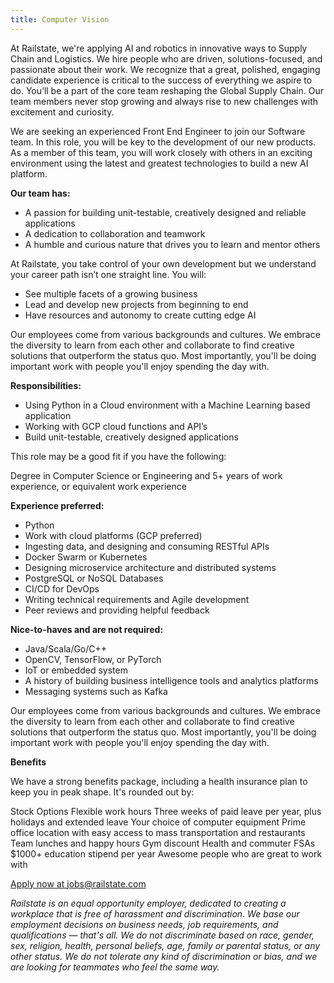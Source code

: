 ```yaml
---
title: Computer Vision
---
```


At Railstate, we're applying AI and robotics in innovative ways to Supply Chain and Logistics. We hire people who are driven, solutions-focused, and passionate about their work. We recognize that a great, polished, engaging candidate experience is critical to the success of everything we aspire to do. You’ll be a part of the core team reshaping the Global Supply Chain. Our team members never stop growing and always rise to new challenges with excitement and curiosity.

We are seeking an experienced Front End Engineer to join our Software team. In this role, you will be key to the development of our new products. As a member of this team, you will work closely with others in an exciting environment using the latest and greatest technologies to build a new AI platform.

<strong>Our team has:</strong>
<ul>
<li>A passion for building unit-testable, creatively designed and reliable applications</li>
<li>A dedication to collaboration and teamwork</li>
<li>A humble and curious nature that drives you to learn and mentor others</li>
</ul>

At Railstate, you take control of your own development but we understand your career path isn’t one straight line. You will:
<ul>
<li>See multiple facets of a growing business</li>
<li>Lead and develop new projects from beginning to end</li>
<li>Have resources and autonomy to create cutting edge AI</li>
</ul>

Our employees come from various backgrounds and cultures. We embrace the diversity to learn from each other and collaborate to find creative solutions that outperform the status quo. Most importantly, you'll be doing important work with people you'll enjoy spending the day with.

<strong>Responsibilities:</strong>
<ul>
<li>Using Python in a Cloud environment with a Machine Learning based application</li>
<li>Working with GCP cloud functions and API’s </li>
<li>Build unit-testable, creatively designed applications</li>
</ul>


This role may be a good fit if you have the following:

Degree in Computer Science or Engineering and 5+ years of work experience, or equivalent work experience

<strong>Experience preferred:</strong>
<ul>
<li>Python</li>
<li>Work with cloud platforms (GCP preferred)</li>
<li>Ingesting data, and designing and consuming RESTful APIs</li>
<li>Docker Swarm or Kubernetes</li>
<li>Designing microservice architecture and distributed systems</li>
<li>PostgreSQL or NoSQL Databases</li>
<li>CI/CD for DevOps</li>
<li>Writing technical requirements and Agile development</li>
<li>Peer reviews and providing helpful feedback</li>
</ul>

<strong>Nice-to-haves and are not required:</strong>
<ul>
<li>Java/Scala/Go/C++</li>
<li>OpenCV, TensorFlow, or PyTorch</li>
<li>IoT or embedded system</li>
<li>A history of building business intelligence tools and analytics platforms</li>
<li>Messaging systems such as Kafka</li>
</ul>

Our employees come from various backgrounds and cultures. We embrace the diversity to learn from each other and collaborate to find creative solutions that outperform the status quo. Most importantly, you'll be doing important work with people you'll enjoy spending the day with.


<strong>Benefits</strong>

We have a strong benefits package, including a health insurance plan to keep you in peak shape. It's rounded out by:

Stock Options
Flexible work hours
Three weeks of paid leave per year, plus holidays and extended leave
Your choice of computer equipment
Prime office location with easy access to mass transportation and restaurants
Team lunches and happy hours
Gym discount
Health and commuter FSAs
$1000+ education stipend per year
Awesome people who are great to work with

<a class="btn" href="mailto:jobs@railstate.com">Apply now at jobs@railstate.com</a>

<em>Railstate is an equal opportunity employer, dedicated to creating a workplace that is free of harassment and discrimination. We base our employment decisions on business needs, job requirements, and qualifications — that's all. We do not discriminate based on race, gender, sex, religion, health, personal beliefs, age, family or parental status, or any other status. We do not tolerate any kind of discrimination or bias, and we are looking for teammates who feel the same way.</em>
